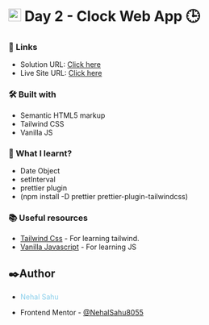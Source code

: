 
#  <img src="https://www.freepnglogos.com/uploads/javascript-png/javascript-vector-logo-yellow-png-transparent-javascript-vector-12.png" width="25"/> Day 2 -  Clock Web App 🕒
 
### 🔗 Links

- Solution URL: [Click here]()
- Live Site URL: [Click here]()


### 🛠️ Built with

- Semantic HTML5 markup
- Tailwind CSS
- Vanilla JS


### 📜 What I learnt?

- Date Object
- setInterval
- prettier plugin 
- (npm install -D prettier prettier-plugin-tailwindcss)


### 📚 Useful resources

- [Tailwind Css](https://tailwindcss.com/) - For learning tailwind.
- [Vanilla Javascript](https://developer.mozilla.org/en-US/docs/Web/JavaScript) - For learning JS

## ✒️Author

- <p style="color:skyblue">Nehal Sahu</p>
- Frontend Mentor - [@NehalSahu8055](https://www.frontendmentor.io/profile/NehalSahu8055)
